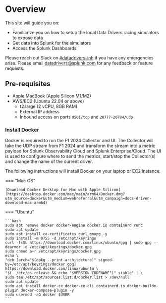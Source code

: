 # Overview

This site will guide you on:

- Familiarize you on how to setup the local Data Drivers racing simulators to expose data
- Get data into Splunk for the simulators
- Access the Splunk Dashboards

Please reach out Slack on [#datadrivers-inh](https://splunk.slack.com/archives/C03M3BSPLN7) if you have any emergencies arise. Please email [datadrivers@splunk.com](mailto:datadrivers@splunk.com) for any feedback or feature requests.

## Pre-requisites

- Apple MacBook (Apple Silicon M1/M2)
- AWS/EC2 (Ubuntu 22.04 or above)
  - t2.large (2 vCPU, 8GB RAM)
  - External IP address
  - Inbound access on ports `8501/tcp` and `20777-20784/udp`

### Install Docker

Docker is required to run the F1 2024 Collector and UI. The Collector will take the UDP stream from F1 2024 and transform the stream into a metric payload for Splunk Observability Cloud and Splunk Enterprise/Cloud. The UI is used to configure where to send the metrics, start/stop the Collector(s) and change the name of the current driver.

The following instructions will install Docker on your laptop or EC2 instance:

=== "Mac OS"
  
    [Download Docker Desktop for Mac with Apple Silicon](https://desktop.docker.com/mac/main/arm64/Docker.dmg?utm_source=docker&utm_medium=webreferral&utm_campaign=docs-driven-download-mac-arm64)

=== "Ubuntu"

    ```bash
    sudo apt remove docker docker-engine docker.io containerd runc
    sudo apt update
    sudo apt install ca-certificates curl gnupg -y
    sudo install -m 0755 -d /etc/apt/keyrings
    curl -fsSL https://download.docker.com/linux/ubuntu/gpg | sudo gpg --dearmor -o /etc/apt/keyrings/docker.gpg
    sudo chmod a+r /etc/apt/keyrings/docker.gpg
    echo \
    "deb [arch="$(dpkg --print-architecture)" signed-by=/etc/apt/keyrings/docker.gpg] https://download.docker.com/linux/ubuntu \
    "$(. /etc/os-release && echo "$VERSION_CODENAME")" stable" | \
    sudo tee /etc/apt/sources.list.d/docker.list > /dev/null
    sudo apt update
    sudo apt install docker-ce docker-ce-cli containerd.io docker-buildx-plugin docker-compose-plugin -y
    sudo usermod -aG docker $USER
    ```
